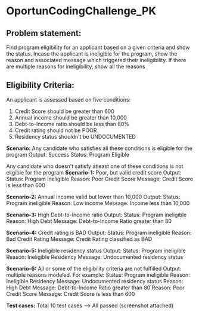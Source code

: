 # OportunCodingChallenge_PK

Problem statement: 
-------------------

Find program eligibility for an applicant based on a given criteria and show the status. 
Incase the applicant is ineligible for the program, show the reason and associated message which triggered their ineligibility.
If there are multiple reasons for ineligibility, show all the reasons

Eligibility Criteria:
---------------------

An applicant is assessed based on five conditions:
  1. Credit Score should be greater than 600
  2. Annual income should be greater than 10,000
  3. Debt-to-Income ratio should be less than 80%
  4. Credit rating should not be POOR
  5. Residency status shouldn't be UNDOCUMENTED
  
**Scenario:** Any candidate who satisfies all these conditions is eligible for the program 
Output: Success 
Status: Program Eligible


Any candidate who doesn't satisfy atleast one of these conditions is not eligible for the program
**Scenario-1:** Poor, but valid credit score 
Output: 
Status: Program ineligible 
Reason: Poor Credit Score
Message: Credit Score is less than 600

**Scenario-2:** Annual income valid but lower than 10,000
Output: 
Status: Program ineligible 
Reason: Low income
Message: Income less than 10,000

**Scenario-3:** High Debt-to-Income ratio
Output: 
Status: Program ineligible 
Reason: High Debt
Message: Debt-to-Income Ratio greater than 80

**Scenario-4:** Credit rating is BAD
Output: 
Status: Program ineligible 
Reason: Bad Credit Rating
Message: Credit Rating classified as BAD

**Scenario-5:** Ineligible residency status
Output:
Status: Program ineligible 
Reason: Ineligible Residency
Message: Undocumented residency status

**Scenario-6:** All or some of the eligibility criteria are not fulfilled
Output: multiple reasons modeled. For example:
Status: Program ineligible 
Reason: Ineligible Residency
Message: Undocumented residency status
Reason: High Debt
Message: Debt-to-Income Ratio greater than 80
Reason: Poor Credit Score
Message: Credit Score is less than 600



**Test cases:** 
Total 10 test cases --> All passed (screenshot attached)


  
